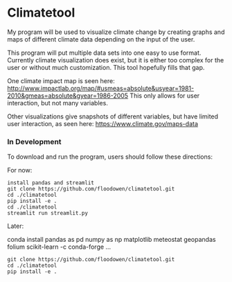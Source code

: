 # Climatetool
My program will be used to visualize climate change by creating graphs and maps of different climate data depending on the input of the user.

This program will put multiple data sets into one easy to use format. Currently climate visualization does exist, but it is either too complex for the user or without much customization. This tool hopefully fills that gap.

One climate impact map is seen here:
http://www.impactlab.org/map/#usmeas=absolute&usyear=1981-2010&gmeas=absolute&gyear=1986-2005
This only allows for user interaction, but not many variables.

Other visualizations give snapshots of different variables, but have limited user interaction, as seen here:
https://www.climate.gov/maps-data

### In Development

To download and run the program, users should follow these directions:

For now:

```
install pandas and streamlit
git clone https://github.com/floodowen/climatetool.git
cd ./climatetool
pip install -e .
cd ./climatetool
streamlit run streamlit.py
```

Later:

conda install pandas as pd numpy as np matplotlib meteostat geopandas folium scikit-learn -c conda-forge ...

```
git clone https://github.com/floodowen/climatetool.git
cd ./climatetool
pip install -e .
```
